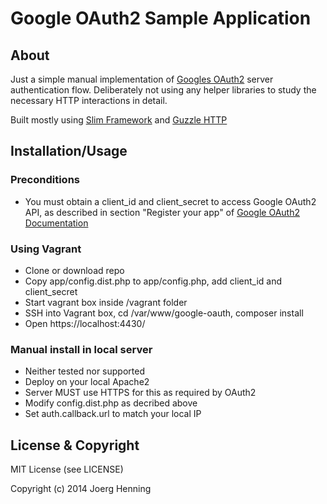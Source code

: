 Google OAuth2 Sample Application
================================

About
-----

Just a simple manual implementation of 
[Googles OAuth2](https://developers.google.com/accounts/docs/OAuth2Login) server 
authentication flow. Deliberately not using any helper libraries to study the 
necessary HTTP interactions in detail.

Built mostly using [Slim Framework](http://www.slimframework.com/) and 
[Guzzle HTTP](http://guzzle.readthedocs.org/en/latest/)

Installation/Usage
-----------------

### Preconditions

 * You must obtain a client_id and client_secret to access Google OAuth2 API,
   as described in section "Register your app" of 
   [Google OAuth2 Documentation](https://developers.google.com/accounts/docs/OAuth2Login)

### Using Vagrant

 * Clone or download repo
 * Copy app/config.dist.php to app/config.php, add client_id and client_secret
 * Start vagrant box inside /vagrant folder
 * SSH into Vagrant box, cd /var/www/google-oauth, composer install
 * Open https://localhost:4430/

### Manual install in local server
 
 * Neither tested nor supported
 * Deploy on your local Apache2
 * Server MUST use HTTPS for this as required by OAuth2
 * Modify config.dist.php as decribed above
 * Set auth.callback.url to match your local IP


License & Copyright
--------------------

MIT License (see LICENSE)

Copyright (c) 2014 Joerg Henning

